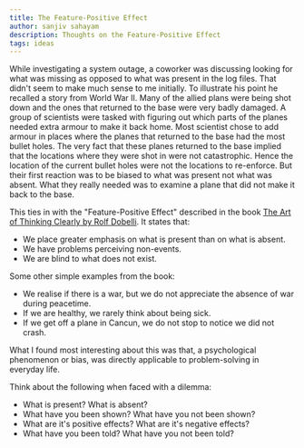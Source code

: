 ```yaml
---
title: The Feature-Positive Effect
author: sanjiv sahayam
description: Thoughts on the Feature-Positive Effect
tags: ideas
---
```


While investigating a system outage, a coworker was discussing looking for what was missing as opposed to what was present in the log files. That didn't seem to make much sense to me initially. To illustrate his point he recalled a story from World War II. Many of the allied plans were being shot down and the ones that returned to the base were very badly damaged. A group of scientists were tasked with figuring out which parts of the planes needed extra armour to make it back home. Most scientist chose to add armour in places where the planes that returned to the base had the most bullet holes. The very fact that these planes returned to the base implied that the locations where they were shot in were not catastrophic. Hence the location of the current bullet holes were not the locations to re-enforce. But their first reaction was to be biased to what was present not what was absent. What they really needed was to examine a plane that did not make it back to the base.

This ties in with the "Feature-Positive Effect" described in the book [The Art of Thinking Clearly by Rolf Dobelli](http://www.amazon.co.uk/The-Art-Thinking-Clearly-Decisions/dp/144475954X). It states that:

* We place greater emphasis on what is present than on what is absent.
* We have problems perceiving non-events.
* We are blind to what does not exist.

Some other simple examples from the book:

* We realise if there is a war, but we do not appreciate the absence of war during peacetime.
* If we are healthy, we rarely think about being sick.
* If we get off a plane in Cancun, we do not stop to notice we did not crash.

What I found most interesting about this was that, a psychological phenomenon or bias, was directly applicable to problem-solving in everyday life.

Think about the following when faced with a dilemma:

* What is present? What is absent?
* What have you been shown? What have you not been shown?
* What are it's positive effects? What are it's negative effects?
* What have you been told? What have you not been told?


